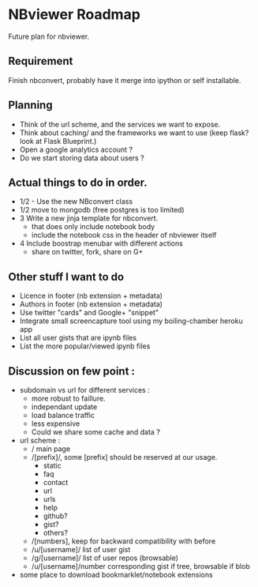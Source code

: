# NBviewer Roadmap

Future plan for nbviewer.

## Requirement

Finish nbconvert, probably have it merge into ipython or self installable.

## Planning

 - Think of the url scheme, and the services we want to expose.
 - Think about caching/ and the frameworks we want to use (keep flask? look at Flask Blueprint.) 
 - Open a google analytics account ?
 - Do we start storing data about users ?

## Actual things to do in order. 

 - 1/2 - Use the new NBconvert class
 - 1/2 move to mongodb (free postgres is too limited) 
 - 3 Write a new jinja template for nbconvert.
    - that does only include notebook body
    - include the notebook css in the header of nbviewer itself
 - 4 Include boostrap menubar with different actions
    - share on twitter, fork, share on G+


## Other stuff I want to do 
  
 - Licence in footer (nb extension + metadata)
 - Authors in footer (nb extension + metadata) 
 - Use twitter "cards" and Google+ "snippet"
 - Integrate small screencapture tool using my boiling-chamber heroku app
 - List all user gists that are ipynb files
 - List the more popular/viewed ipynb files
 

## Discussion on few point : 

  - subdomain vs url for different services :
    - more robust to faillure.
    - independant update
    - load balance traffic
    - less expensive
    - Could we share some cache and data ?
  - url scheme : 
    - / main page
    - /[prefix]/, some [prefix] should be reserved at our usage.
        - static
        - faq
        - contact
        - url
        - urls
        - help
        - github?
        - gist?
        - others?
     - /[numbers], keep for backward compatibility with before
     - /u/[username]/ list of user gist
     - /g/[username]/ list of user repos (browsable) 
     - /u/[username]/number corresponding gist if tree, browsable if blob
   - some place to download bookmarklet/notebook extensions


 

    
